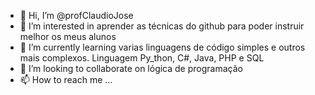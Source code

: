 - 👋 Hi, I’m @profClaudioJose
- 👀 I’m interested in  aprender  as técnicas do github para poder instruir melhor os meus alunos 
- 🌱 I’m currently learning  varias linguagens  de código simples e outros mais complexos. Linguagem Py_thon, C#, Java, PHP e SQL     
- 💞️ I’m looking to collaborate on  lógica de programação
- 📫 How to reach me ...

<!---
profClaudioJose/profClaudioJose is a ✨ special ✨ repository because its `README.md` (this file) appears on your GitHub profile.
You can click the Preview link to take a look at your changes.
--->

